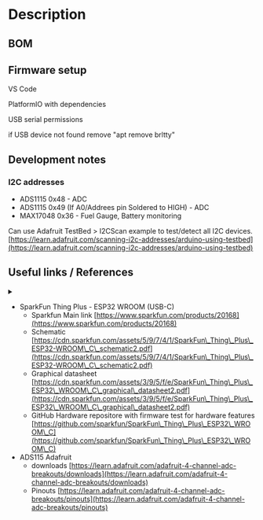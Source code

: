 # Description

## BOM





## Firmware setup

VS Code

PlatformIO with dependencies

USB serial permissions

if USB device not found remove "apt remove brltty"

## Development notes

### I2C addresses

* ADS1115 0x48 - ADC
* ADS1115 0x49 (If A0/Addrees pin Soldered to HIGH) - ADC
* MAX17048 0x36 - Fuel Gauge, Battery monitoring

Can use Adafruit TestBed > I2CScan example to test/detect all I2C devices. [https://learn.adafruit.com/scanning-i2c-addresses/arduino-using-testbed](https://learn.adafruit.com/scanning-i2c-addresses/arduino-using-testbed)

## Useful links / References



<details>

<summary></summary>



</details>

* SparkFun Thing Plus - ESP32 WROOM (USB-C)
  * Sparkfun Main link [https://www.sparkfun.com/products/20168](https://www.sparkfun.com/products/20168)
  * Schematic [https://cdn.sparkfun.com/assets/5/9/7/4/1/SparkFun\_Thing\_Plus\_ESP32-WROOM\_C\_schematic2.pdf](https://cdn.sparkfun.com/assets/5/9/7/4/1/SparkFun\_Thing\_Plus\_ESP32-WROOM\_C\_schematic2.pdf)
  * Graphical datasheet [https://cdn.sparkfun.com/assets/3/9/5/f/e/SparkFun\_Thing\_Plus\_ESP32\_WROOM\_C\_graphical\_datasheet2.pdf](https://cdn.sparkfun.com/assets/3/9/5/f/e/SparkFun\_Thing\_Plus\_ESP32\_WROOM\_C\_graphical\_datasheet2.pdf)
  * GitHub Hardware repositore with firmware test for hardware features [https://github.com/sparkfun/SparkFun\_Thing\_Plus\_ESP32\_WROOM\_C](https://github.com/sparkfun/SparkFun\_Thing\_Plus\_ESP32\_WROOM\_C)
* ADS115 Adafruit
  * downloads [https://learn.adafruit.com/adafruit-4-channel-adc-breakouts/downloads](https://learn.adafruit.com/adafruit-4-channel-adc-breakouts/downloads)
  * Pinouts [https://learn.adafruit.com/adafruit-4-channel-adc-breakouts/pinouts](https://learn.adafruit.com/adafruit-4-channel-adc-breakouts/pinouts)
